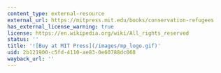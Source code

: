 ```yaml
---
content_type: external-resource
external_url: https://mitpress.mit.edu/books/conservation-refugees
has_external_license_warning: true
license: https://en.wikipedia.org/wiki/All_rights_reserved
status: ''
title: '![Buy at MIT Press](/images/mp_logo.gif)'
uid: 2b121900-c5fd-4110-ae83-0e60788dc068
wayback_url: ''
---
```

